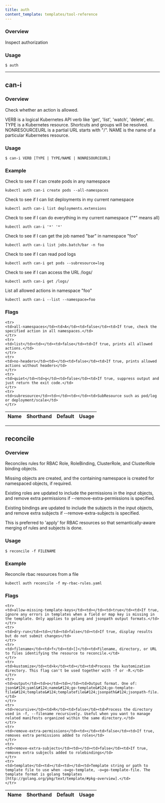 ```yaml
---
title: auth
content_template: templates/tool-reference
---
```


### Overview
Inspect authorization

### Usage

`$ auth`






<hr>

## can-i


### Overview
Check whether an action is allowed.

 VERB is a logical Kubernetes API verb like 'get', 'list', 'watch', 'delete', etc. TYPE is a Kubernetes resource. Shortcuts and groups will be resolved. NONRESOURCEURL is a partial URL starts with "/". NAME is the name of a particular Kubernetes resource.

### Usage

`$ can-i VERB [TYPE | TYPE/NAME | NONRESOURCEURL]`


### Example
 Check to see if I can create pods in any namespace

```shell
kubectl auth can-i create pods --all-namespaces
```

 Check to see if I can list deployments in my current namespace

```shell
kubectl auth can-i list deployments.extensions
```

 Check to see if I can do everything in my current namespace ("*" means all)

```shell
kubectl auth can-i '*' '*'
```

 Check to see if I can get the job named "bar" in namespace "foo"

```shell
kubectl auth can-i list jobs.batch/bar -n foo
```

 Check to see if I can read pod logs

```shell
kubectl auth can-i get pods --subresource=log
```

 Check to see if I can access the URL /logs/

```shell
kubectl auth can-i get /logs/
```

 List all allowed actions in namespace "foo"

```shell
kubectl auth can-i --list --namespace=foo
```




### Flags

<div class="table-responsive"><table class="table table-bordered">
<thead class="thead-light">
<tr>
            <th>Name</th>
            <th>Shorthand</th>
            <th>Default</th>
            <th>Usage</th>
        </tr>
    </thead>
    <tbody>
    
    <tr>
    <td>all-namespaces</td><td>A</td><td>false</td><td>If true, check the specified action in all namespaces.</td>
    </tr>
    <tr>
    <td>list</td><td></td><td>false</td><td>If true, prints all allowed actions.</td>
    </tr>
    <tr>
    <td>no-headers</td><td></td><td>false</td><td>If true, prints allowed actions without headers</td>
    </tr>
    <tr>
    <td>quiet</td><td>q</td><td>false</td><td>If true, suppress output and just return the exit code.</td>
    </tr>
    <tr>
    <td>subresource</td><td></td><td></td><td>SubResource such as pod/log or deployment/scale</td>
    </tr>
</tbody>
</table></div>



<hr>

## reconcile


### Overview
Reconciles rules for RBAC Role, RoleBinding, ClusterRole, and ClusterRole binding objects.

 Missing objects are created, and the containing namespace is created for namespaced objects, if required.

 Existing roles are updated to include the permissions in the input objects, and remove extra permissions if --remove-extra-permissions is specified.

 Existing bindings are updated to include the subjects in the input objects, and remove extra subjects if --remove-extra-subjects is specified.

 This is preferred to 'apply' for RBAC resources so that semantically-aware merging of rules and subjects is done.

### Usage

`$ reconcile -f FILENAME`


### Example
 Reconcile rbac resources from a file

```shell
kubectl auth reconcile -f my-rbac-rules.yaml
```




### Flags

<div class="table-responsive"><table class="table table-bordered">
<thead class="thead-light">
<tr>
            <th>Name</th>
            <th>Shorthand</th>
            <th>Default</th>
            <th>Usage</th>
        </tr>
    </thead>
    <tbody>
    
    <tr>
    <td>allow-missing-template-keys</td><td></td><td>true</td><td>If true, ignore any errors in templates when a field or map key is missing in the template. Only applies to golang and jsonpath output formats.</td>
    </tr>
    <tr>
    <td>dry-run</td><td></td><td>false</td><td>If true, display results but do not submit changes</td>
    </tr>
    <tr>
    <td>filename</td><td>f</td><td>[]</td><td>Filename, directory, or URL to files identifying the resource to reconcile.</td>
    </tr>
    <tr>
    <td>kustomize</td><td>k</td><td></td><td>Process the kustomization directory. This flag can't be used together with -f or -R.</td>
    </tr>
    <tr>
    <td>output</td><td>o</td><td></td><td>Output format. One of: json&#124;yaml&#124;name&#124;go-template&#124;go-template-file&#124;template&#124;templatefile&#124;jsonpath&#124;jsonpath-file.</td>
    </tr>
    <tr>
    <td>recursive</td><td>R</td><td>false</td><td>Process the directory used in -f, --filename recursively. Useful when you want to manage related manifests organized within the same directory.</td>
    </tr>
    <tr>
    <td>remove-extra-permissions</td><td></td><td>false</td><td>If true, removes extra permissions added to roles</td>
    </tr>
    <tr>
    <td>remove-extra-subjects</td><td></td><td>false</td><td>If true, removes extra subjects added to rolebindings</td>
    </tr>
    <tr>
    <td>template</td><td></td><td></td><td>Template string or path to template file to use when -o=go-template, -o=go-template-file. The template format is golang templates [http://golang.org/pkg/text/template/#pkg-overview].</td>
    </tr>
</tbody>
</table></div>



